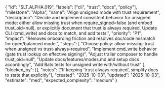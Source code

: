 {
  "id": "SLT.ALPHA.019",
  "labels": ["cli", "trust", "docs", "policy"],
  "milestone": "Alpha",
  "name": "Align unsigned mode with trust requirement",
  "description": "Decide and implement consistent behavior for unsigned mode: either allow missing trust when require_signed=false (and embed trust_oid=null), or explicitly document that trust is always required. Update CLI (cmd_write) and docs to match, and add tests.",
  "priority": "P1",
  "impact": "Removes onboarding friction and resolves doc/code mismatch for open/balanced mode.",
  "steps": [
    "Choose policy: allow-missing-trust when unsigned vs trust-always-required",
    "Implement cmd_write behavior (gate trust lookup on effective signing)",
    "Adjust trailer composer to handle trust_oid=null",
    "Update docs/features/modes.md and setup docs accordingly",
    "Add Bats tests for unsigned write with/without trust"
  ],
  "blocked_by": [],
  "notes": ["If keeping 'trust always required', simplify docs to state that explicitly"],
  "created": "2025-10-03",
  "updated": "2025-10-03",
  "estimate": "med",
  "expected_complexity": "medium"
}

